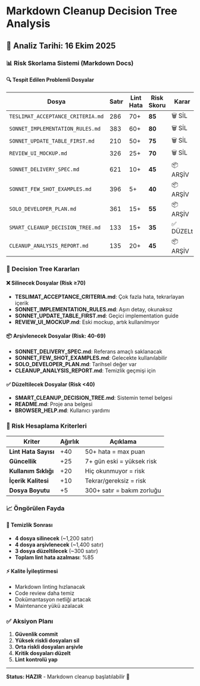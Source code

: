 # Markdown Cleanup Decision Tree Analysis
## 📅 Analiz Tarihi: 16 Ekim 2025

### 📊 Risk Skorlama Sistemi (Markdown Docs)

#### 🔍 Tespit Edilen Problemli Dosyalar

| Dosya | Satır | Lint Hata | Risk Skoru | Karar |
|-------|-------|-----------|------------|-------|
| `TESLIMAT_ACCEPTANCE_CRITERIA.md` | 286 | 70+ | **85** | 🗑️ SİL |
| `SONNET_IMPLEMENTATION_RULES.md` | 383 | 60+ | **80** | 🗑️ SİL |
| `SONNET_UPDATE_TABLE_FIRST.md` | 210 | 50+ | **75** | 🗑️ SİL |
| `REVIEW_UI_MOCKUP.md` | 326 | 25+ | **70** | 🗑️ SİL |
| `SONNET_DELIVERY_SPEC.md` | 621 | 10+ | **45** | 📦 ARŞİV |
| `SONNET_FEW_SHOT_EXAMPLES.md` | 396 | 5+ | **40** | 📦 ARŞİV |
| `SOLO_DEVELOPER_PLAN.md` | 361 | 15+ | **55** | 📦 ARŞİV |
| `SMART_CLEANUP_DECISION_TREE.md` | 133 | 15+ | **35** | ✅ DÜZELt |
| `CLEANUP_ANALYSIS_REPORT.md` | 135 | 20+ | **45** | 📦 ARŞİV |

### 🎯 Decision Tree Kararları

#### ❌ Silinecek Dosyalar (Risk ≥70)
- **TESLIMAT_ACCEPTANCE_CRITERIA.md**: Çok fazla hata, tekrarlayan içerik
- **SONNET_IMPLEMENTATION_RULES.md**: Aşırı detay, okunaksız
- **SONNET_UPDATE_TABLE_FIRST.md**: Geçici implementation guide
- **REVIEW_UI_MOCKUP.md**: Eski mockup, artık kullanılmıyor

#### 📦 Arşivlenecek Dosyalar (Risk: 40-69)
- **SONNET_DELIVERY_SPEC.md**: Referans amaçlı saklanacak
- **SONNET_FEW_SHOT_EXAMPLES.md**: Gelecekte kullanılabilir
- **SOLO_DEVELOPER_PLAN.md**: Tarihsel değer var
- **CLEANUP_ANALYSIS_REPORT.md**: Temizlik geçmişi için

#### ✅ Düzeltilecek Dosyalar (Risk <40)
- **SMART_CLEANUP_DECISION_TREE.md**: Sistemin temel belgesi
- **README.md**: Proje ana belgesi
- **BROWSER_HELP.md**: Kullanıcı yardımı

### 🧮 Risk Hesaplama Kriterleri

| Kriter | Ağırlık | Açıklama |
|--------|---------|----------|
| **Lint Hata Sayısı** | +40 | 50+ hata = max puan |
| **Güncellik** | +25 | 7+ gün eski = yüksek risk |
| **Kullanım Sıklığı** | +20 | Hiç okunmuyor = risk |
| **İçerik Kalitesi** | +10 | Tekrar/gereksiz = risk |
| **Dosya Boyutu** | +5 | 300+ satır = bakım zorluğu |

### 📈 Öngörülen Fayda

#### 💾 Temizlik Sonrası
- **4 dosya silinecek** (~1,200 satır)
- **4 dosya arşivlenecek** (~1,400 satır)  
- **3 dosya düzeltilecek** (~300 satır)
- **Toplam lint hata azalması**: %85

#### ⚡ Kalite İyileştirmesi
- Markdown linting hızlanacak
- Code review daha temiz
- Dokümantasyon netliği artacak
- Maintenance yükü azalacak

### ✅ Aksiyon Planı

1. **Güvenlik commit**
2. **Yüksek riskli dosyaları sil**
3. **Orta riskli dosyaları arşivle**
4. **Kritik dosyaları düzelt**
5. **Lint kontrolü yap**

---

**Status: HAZIR** - Markdown cleanup başlatılabilir 🚀